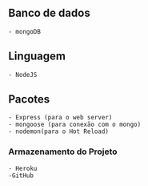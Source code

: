 ## Banco de dados 
    - mongoDB
## Linguagem
    - NodeJS 
## Pacotes
    - Express (para o web server)
    - mongoose (para conexão com o mongo)
    - nodemon(para o Hot Reload)
### Armazenamento do Projeto
    - Heroku
    -GitHub
    

